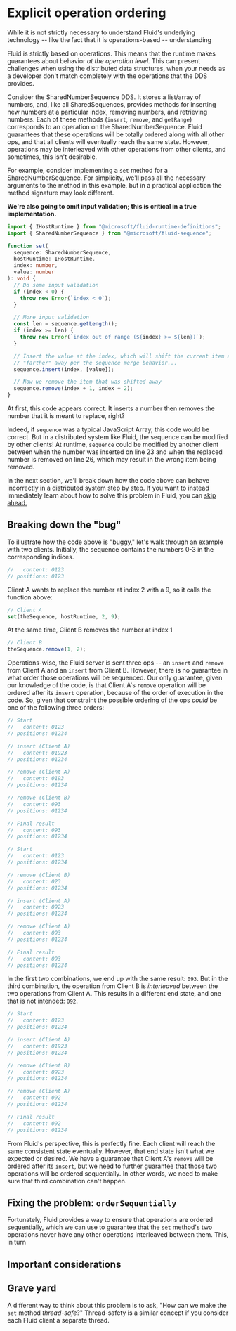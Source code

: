 ---
---

# Explicit operation ordering

While it is not strictly necessary to understand Fluid's underlying technology -- like the fact that it is
operations-based -- understanding

Fluid is strictly based on operations. This means that the runtime makes guarantees about behavior _at the operation
level._ This can present challenges when using the distributed data structures, when your needs as a developer don't
match completely with the operations that the DDS provides.

Consider the SharedNumberSequence DDS. It stores a list/array of numbers, and, like all SharedSequences, provides
methods for inserting new numbers at a particular index, removing numbers, and retrieving numbers. Each of these methods
(`insert`, `remove`, and `getRange`) corresponds to an operation on the SharedNumberSequence. Fluid guarantees that
these operations will be totally ordered along with all other ops, and that all clients will eventually reach the same
state. However, operations may be interleaved with other operations from other clients, and sometimes, this isn't
desirable.

For example, consider implementing a `set` method for a SharedNumberSequence. For simplicity, we'll pass all the
necessary arguments to the method in this example, but in a practical application the method signature may look
different.

**We're also going to omit input validation; this is critical in a true implementation.**

```ts
import { IHostRuntime } from "@microsoft/fluid-runtime-definitions";
import { SharedNumberSequence } from "@microsoft/fluid-sequence";

function set(
  sequence: SharedNumberSequence,
  hostRuntime: IHostRuntime,
  index: number,
  value: number
): void {
  // Do some input validation
  if (index < 0) {
    throw new Error(`index < 0`);
  }

  // More input validation
  const len = sequence.getLength();
  if (index >= len) {
    throw new Error(`index out of range (${index} >= ${len})`);
  }

  // Insert the value at the index, which will shift the current item at that index
  // "farther" away per the sequence merge behavior...
  sequence.insert(index, [value]);

  // Now we remove the item that was shifted away
  sequence.remove(index + 1, index + 2);
}
```

At first, this code appears correct. It inserts a number then removes the number that it is meant to replace, right?

Indeed, if `sequence` was a typical JavaScript Array, this code would be correct. But in a distributed system like
Fluid, the sequence can be modified by other clients! At runtime, `sequence` could be modified by another client between
when the number was inserted on line 23 and when the replaced number is removed on line 26, which may result in the
wrong item being removed.

In the next section, we'll break down how the code above can behave incorrectly in a distributed system step by step. If
you want to instead immediately learn about how to solve this problem in Fluid, you can [skip
ahead.](#fixing-the-problem-ordersequentially)

## Breaking down the "bug"

To illustrate how the code above is "buggy," let's walk through an example with two clients. Initially, the sequence
contains the numbers 0-3 in the corresponding indices.

```ts
//   content: 0123
// positions: 0123
```

Client A wants to replace the number at index 2 with a 9, so it calls the function above:

```ts
// Client A
set(theSequence, hostRuntime, 2, 9);
```

At the same time, Client B removes the number at index 1

```ts
// Client B
theSequence.remove(1, 2);
```

Operations-wise, the Fluid server is sent three ops -- an `insert` and `remove` from Client A and an `insert` from
Client B. However, there is no guarantee in what order those operations will be sequenced. Our only guarantee, given our
knowledge of the code, is that Client A's `remove` operation will be ordered after its `insert` operation, because of
the order of execution in the code. So, given that constraint the possible ordering of the ops _could_ be one of the
following three orders:

```ts
// Start
//   content: 0123
// positions: 01234

// insert (Client A)
//   content: 01923
// positions: 01234

// remove (Client A)
//   content: 0193
// positions: 01234

// remove (Client B)
//   content: 093
// positions: 01234

// Final result
//   content: 093
// positions: 01234
```

```ts
// Start
//   content: 0123
// positions: 01234

// remove (Client B)
//   content: 023
// positions: 01234

// insert (Client A)
//   content: 0923
// positions: 01234

// remove (Client A)
//   content: 093
// positions: 01234

// Final result
//   content: 093
// positions: 01234
```

In the first two combinations, we end up with the same result: `093`. But in the third combination, the operation from
Client B is _interleaved_ between the two operations from Client A. This results in a different end state, and one that
is not intended: `092`.

```ts
// Start
//   content: 0123
// positions: 01234

// insert (Client A)
//   content: 01923
// positions: 01234

// remove (Client B)
//   content: 0923
// positions: 01234

// remove (Client A)
//   content: 092
// positions: 01234

// Final result
//   content: 092
// positions: 01234
```

From Fluid's perspective, this is perfectly fine. Each client will reach the same consistent state eventually. However,
that end state isn't what we expected or desired. We have a guarantee that Client A's `remove` will be ordered after its
`insert`, but we need to further guarantee that those two operations will be ordered sequentially. In other words, we
need to make sure that third combination can't happen.

## Fixing the problem: `orderSequentially`

Fortunately, Fluid provides a way to ensure that operations are ordered sequentially, which we can use to guarantee that
the `set` method's two operations never have any other operations interleaved between them. This, in turn

## Important considerations


## Grave yard

A different way to think about this problem is to ask, "How can we make the `set` method _thread-safe_?" Thread-safety
is a similar concept if you consider each Fluid client a separate thread.

